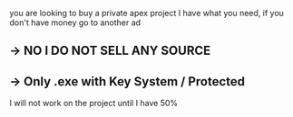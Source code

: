 you are looking to buy a private apex project I have what you need, if you don't have money go to another ad
## -> NO I DO NOT SELL ANY SOURCE
## -> Only .exe with Key System / Protected
I will not work on the project until I have 50%
